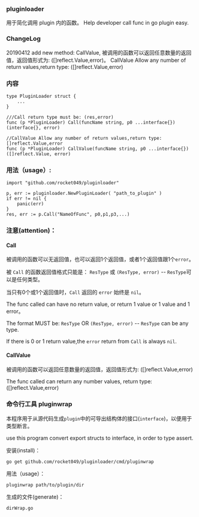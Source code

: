 ### pluginloader
用于简化调用 plugin 内的函数。 Help developer call func in go plugin easy.

### ChangeLog
20190412 add new method: CallValue, 
被调用的函数可以返回任意数量的返回值，返回值形式为: ([]reflect.Value,error)。
CallValue Allow any number of return values,return type: ([]reflect.Value,error)

### 内容

```
type PluginLoader struct {
	...
}

///Call return type must be: (res,error)
func (p *PluginLoader) Call(funcName string, p0 ...interface{}) (interface{}, error)

//CallValue Allow any number of return values,return type: []reflect.Value,error
func (p *PluginLoader) CallValue(funcName string, p0 ...interface{}) ([]reflect.Value, error)
```

### 用法（usage）:

```
import "github.com/rocket049/pluginloader"

p, err := pluginloader.NewPluginLoader( "path_to_plugin" )
if err != nil {
	panic(err)
}
res, err := p.Call("NameOfFunc", p0,p1,p3,...)

```

### 注意(attention)：

#### Call
被调用的函数可以无返回值，也可以返回1个返回值，或者1个返回值跟1个`error`。

被 `Call` 的函数返回值格式只能是： `ResType` 或 `(ResType, error)` -- `ResType`可以是任何类型。

当只有0个或1个返回值时，`Call` 返回的 `error` 始终是 `nil`。

The func called can have no return value, or return 1 value or 1 value and 1 error。

The format MUST be: `ResType` OR `(ResType, error)` -- `ResType` can be any type.

If there is 0 or 1 return value,the `error` return from `Call` is always `nil`.

#### CallValue
被调用的函数可以返回任意数量的返回值，返回值形式为: ([]reflect.Value,error)

The func called can return any number values, return type: ([]reflect.Value,error)

### 命令行工具 pluginwrap
本程序用于从源代码生成`plugin`中的可导出结构体的接口(`interface`)，以便用于类型断言。

use this program convert export structs to interface, in order to type assert.

安装(install)：

`go get github.com/rocket049/pluginloader/cmd/pluginwrap`

用法（usage）：

`pluginwrap path/to/plugin/dir`

生成的文件(generate)：

`dirWrap.go`